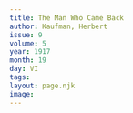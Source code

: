 ```yaml
---
title: The Man Who Came Back
author: Kaufman, Herbert
issue: 9
volume: 5
year: 1917
month: 19
day: VI
tags:
layout: page.njk
image:
---
```





